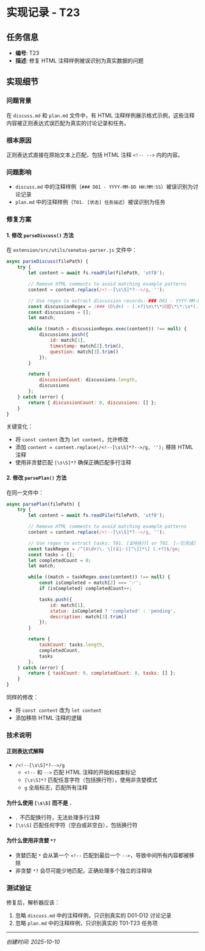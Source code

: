 # 实现记录 - T23

## 任务信息
- **编号**: T23
- **描述**: 修复 HTML 注释样例被误识别为真实数据的问题

## 实现细节

### 问题背景
在 `discuss.md` 和 `plan.md` 文件中，有 HTML 注释样例展示格式示例，这些注释内容被正则表达式误匹配为真实的讨论记录和任务。

### 根本原因
正则表达式直接在原始文本上匹配，包括 HTML 注释 `<!-- -->` 内的内容。

### 问题影响
- `discuss.md` 中的注释样例（`### D01 - YYYY-MM-DD HH:MM:SS`）被误识别为讨论记录
- `plan.md` 中的注释样例（`T01. [状态] 任务描述`）被误识别为任务

### 修复方案

#### 1. 修改 `parseDiscuss()` 方法
在 `extension/src/utils/senatus-parser.js` 文件中：

```javascript
async parseDiscuss(filePath) {
    try {
        let content = await fs.readFile(filePath, 'utf8');

        // Remove HTML comments to avoid matching example patterns
        content = content.replace(/<!--[\s\S]*?-->/g, '');

        // Use regex to extract discussion records: ### D01 - YYYY-MM-DD HH:MM:SS
        const discussionRegex = /### (D\d+) - (.+?)\n\*\*问题\*\*:\s*(.+?)\n+\*\*结论\*\*:/gs;
        const discussions = [];
        let match;

        while ((match = discussionRegex.exec(content)) !== null) {
            discussions.push({
                id: match[1],
                timestamp: match[2].trim(),
                question: match[3].trim()
            });
        }

        return {
            discussionCount: discussions.length,
            discussions
        };
    } catch (error) {
        return { discussionCount: 0, discussions: [] };
    }
}
```

关键变化：
- 将 `const content` 改为 `let content`，允许修改
- 添加 `content = content.replace(/<!--[\s\S]*?-->/g, '');` 移除 HTML 注释
- 使用非贪婪匹配 `[\s\S]*?` 确保正确匹配多行注释

#### 2. 修改 `parsePlan()` 方法
在同一文件中：

```javascript
async parsePlan(filePath) {
    try {
        let content = await fs.readFile(filePath, 'utf8');

        // Remove HTML comments to avoid matching example patterns
        content = content.replace(/<!--[\s\S]*?-->/g, '');

        // Use regex to extract tasks: T01. [⏳待执行] or T01. [✅已完成]
        const taskRegex = /^(A\d+)\. \[(⏳|✅)[^\]]*\] (.+?)$/gm;
        const tasks = [];
        let completedCount = 0;
        let match;

        while ((match = taskRegex.exec(content)) !== null) {
            const isCompleted = match[2] === '✅';
            if (isCompleted) completedCount++;

            tasks.push({
                id: match[1],
                status: isCompleted ? 'completed' : 'pending',
                description: match[3].trim()
            });
        }

        return {
            taskCount: tasks.length,
            completedCount,
            tasks
        };
    } catch (error) {
        return { taskCount: 0, completedCount: 0, tasks: [] };
    }
}
```

同样的修改：
- 将 `const content` 改为 `let content`
- 添加移除 HTML 注释的逻辑

### 技术说明

#### 正则表达式解释
- `/<!--[\s\S]*?-->/g`
  - `<!--` 和 `-->` 匹配 HTML 注释的开始和结束标记
  - `[\s\S]*?` 匹配任意字符（包括换行符），使用非贪婪模式
  - `g` 全局标志，匹配所有注释

#### 为什么使用 `[\s\S]` 而不是 `.`
- `.` 不匹配换行符，无法处理多行注释
- `[\s\S]` 匹配任何字符（空白或非空白），包括换行符

#### 为什么使用非贪婪 `*?`
- 贪婪匹配 `*` 会从第一个 `<!--` 匹配到最后一个 `-->`，导致中间所有内容都被移除
- 非贪婪 `*?` 会尽可能少地匹配，正确处理多个独立的注释块

### 测试验证
修复后，解析器应该：
1. 忽略 `discuss.md` 中的注释样例，只识别真实的 D01-D12 讨论记录
2. 忽略 `plan.md` 中的注释样例，只识别真实的 T01-T23 任务项

---
*创建时间: 2025-10-10*
